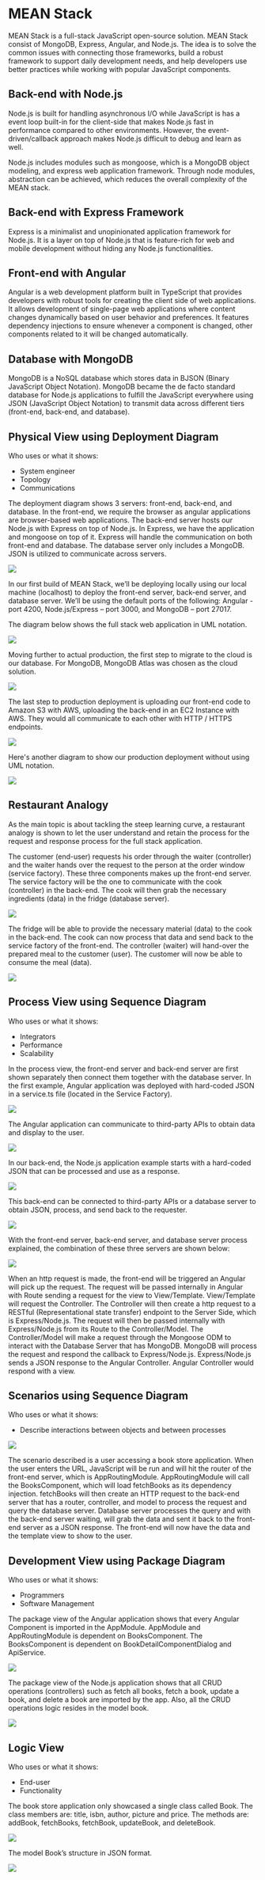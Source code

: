 # MEAN Stack


MEAN Stack is a full-stack JavaScript open-source solution. MEAN Stack consist of MongoDB, Express, Angular, and Node.js. The idea is to solve the common issues with connecting those frameworks, build a robust framework to support daily development needs, and help developers use better practices while working with popular JavaScript components.

## Back-end with Node.js
Node.js is built for handling asynchronous I/O while JavaScript is has a event loop built-in for the client-side that makes Node.js fast in performance compared to other environments. However, the event-driven/callback approach makes Node.js difficult to debug and learn as well.

Node.js includes modules such as mongoose, which is a MongoDB object modeling, and express web application framework. Through node modules, abstraction can be achieved, which reduces the overall complexity of the MEAN stack.

## Back-end with Express Framework
Express is a minimalist and unopinionated application framework for Node.js. It is a layer on top of Node.js that is feature-rich for web and mobile development without hiding any Node.js functionalities.

## Front-end with Angular
Angular is a web development platform built in TypeScript that provides developers with robust tools for creating the client side of web applications. It allows development of single-page web applications where content changes dynamically based on user behavior and preferences. It features dependency injections to ensure whenever a component is changed, other components related to it will be changed automatically.

## Database with MongoDB
MongoDB is a NoSQL database which stores data in BJSON (Binary JavaScript Object Notation). MongoDB became the de facto standard database for Node.js applications to fulfill the JavaScript everywhere using JSON (JavaScript Object Notation) to transmit data across different tiers (front-end, back-end, and database).

## Physical View using Deployment Diagram
Who uses or what it shows:
- System engineer
- Topology
- Communications

The deployment diagram shows 3 servers: front-end, back-end, and database. In the front-end, we require the browser as angular applications are browser-based web applications. The back-end server hosts our Node.js with Express on top of Node.js. In Express, we have the application and mongoose on top of it. Express will handle the communication on both front-end and database. The database server only includes a MongoDB. JSON is utilized to communicate across servers.

![](/images/phy_overview.png)

In our first build of MEAN Stack, we’ll be deploying locally using our local machine (localhost) to deploy the front-end server, back-end server, and database server. We’ll be using the default ports of the following: Angular - port 4200, Node.js/Express – port 3000, and MongoDB – port 27017.

The diagram below shows the full stack web application in UML notation.

![](/images/phy_local_uml.png)

Moving further to actual production, the first step to migrate to the cloud is our database. For MongoDB, MongoDB Atlas was chosen as the cloud solution.

![](/images/phy_local_cloud_uml.png)

The last step to production deployment is uploading our front-end code to Amazon S3 with AWS, uploading the back-end in an EC2 Instance with AWS. They would all communicate to each other with HTTP / HTTPS endpoints.

![](/images/phy_cloud_uml.png)

Here's another diagram to show our production deployment without using UML notation.

![](/images/phy_cloud.png)

## Restaurant Analogy
As the main topic is about tackling the steep learning curve, a restaurant analogy is shown to let the user understand and retain the process for the request and response process for the full stack application.

The customer (end-user) requests his order through the waiter (controller) and the waiter hands over the request to the person at the order window (service factory). These three components makes up the front-end server. The service factory will be the one to communicate with the cook (controller) in the back-end. The cook will then grab the necessary ingredients (data) in the fridge (database server).

![](/images/analogy_request.png)

The fridge will be able to provide the necessary material (data) to the cook in the back-end. The cook can now process that data and send back to the service factory of the front-end. The controller (waiter) will hand-over the prepared meal to the customer (user). The customer will now be able to consume the meal (data).

![](/images/analogy_response.png)

## Process View using Sequence Diagram
Who uses or what it shows:
- Integrators
- Performance
- Scalability

In the process view, the front-end server and back-end server are first shown separately then connect them together with the database server. In the first example, Angular application was deployed with hard-coded JSON in a service.ts file (located in the Service Factory).

![](/images/pro_frontend.png)

The Angular application can communicate to third-party APIs to obtain data and display to the user.

![](/images/pro_frontend_api.png)

In our back-end, the Node.js application example starts with a hard-coded JSON that can be processed and use as a response.

![](/images/pro_backend.png)

This back-end can be connected to third-party APIs or a database server to obtain JSON, process, and send back to the requester.

![](/images/pro_backend_database.png)

With the front-end server, back-end server, and database server process explained, the combination of these three servers are shown below:

![](/images/pro_mean.png)

When an http request is made, the front-end will be triggered an Angular will pick up the request. The request will be passed internally in Angular with Route sending a request for the view to View/Template. View/Template will request the Controller. The Controller will then create a http request to a RESTful (Representational state transfer) endpoint to the Server Side, which is Express/Node.js. The request will then be passed internally with Express/Node.js from its Route to the Controller/Model. The Controller/Model will make a request through the Mongoose ODM to interact with the Database Server that has MongoDB. MongoDB will process the request and respond the callback to Express/Node.js. Express/Node.js sends a JSON response to the Angular Controller. Angular Controller would respond with a view.


## Scenarios using Sequence Diagram
Who uses or what it shows:
- Describe interactions between objects and between processes

![](/images/sce_book_store.png)

The scenario described is a user accessing a book store application. When the user enters the URL, JavaScript will be run and will hit the router of the front-end server, which is AppRoutingModule. AppRoutingModule will call the BooksComponent, which will load fetchBooks as its dependency injection. fetchBooks will then create an HTTP request to the back-end server that has a router, controller, and model to process the request and query the database server. Database server  processes the query and with the back-end server waiting, will grab the data and sent it back to the front-end server as a JSON response. The front-end will now have the data and the template view to show to the user.

## Development View using Package Diagram
Who uses or what it shows:
- Programmers
- Software Management

The package view of the Angular application shows that every Angular Component is imported in the AppModule. AppModule and AppRoutingModule is dependent on BooksComponent. The BooksComponent is dependent on BookDetailComponentDialog and ApiService.

![](/images/dev_angular.png)

The package view of the Node.js application shows that all CRUD operations (controllers) such as fetch all books, fetch a book, update a book, and delete a book are imported by the app. Also, all the CRUD operations logic resides in the model book.

![](/images/dev_nodejs.png)

## Logic View
Who uses or what it shows:
- End-user
- Functionality

The book store application only showcased a single class called Book. The class members are: title, isbn, author, picture and price. The methods are: addBook, fetchBooks, fetchBook, updateBook, and deleteBook.

![](/images/log_book.png)

The model Book’s structure in JSON format.

![](/images/log_book_json.png)
